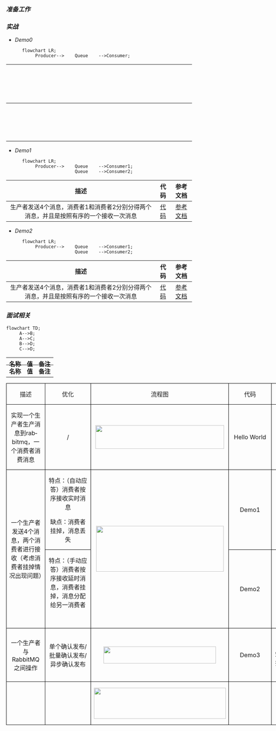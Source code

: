 ### *准备工作*


### *实战*
* *Demo0*
```mermaid
      flowchart LR;
           Producer-->    Queue    -->Consumer;
```
| <div style="width:2900px">描述</div>  | 代码      | 参考文档   |
|    :----:   |          :---: |  :---: |
| 实现一个生产者生产消息到rabbitmq，一个消费者消费消息       | [代码](https://github.com/zengjunhuai/Code/tree/master/MQProject/RabbitMQProject/Hellow%20World "悬停显示")  | [参考文档](https://www.yuque.com/yuqueyonghu7as8iq/ptfglx/tguuvso1rbti52by) |

* *Demo1*
```mermaid
      flowchart LR;
           Producer-->    Queue    -->Consumer1;
                          Queue    -->Consumer2;
```
| 描述  | 代码      | 参考文档   |
|    :----:   |          :---: |  :---: |
| 生产者发送4个消息，消费者1和消费者2分别分得两个消息，并且是按照有序的一个接收一次消息      | [代码](https://github.com/zengjunhuai/Code/tree/master/MQProject/RabbitMQProject/Demo1 "悬停显示")  | [参考文档](https://www.yuque.com/yuqueyonghu7as8iq/ptfglx/meu9rhvidncelqfc) |

* *Demo2*
```mermaid
      flowchart LR;
           Producer-->    Queue    -->Consumer1;
                          Queue    -->Consumer2;
```
| 描述  | 代码      | 参考文档   |
|    :----:   |          :---: |  :---: |
| 生产者发送4个消息，消费者1和消费者2分别分得两个消息，并且是按照有序的一个接收一次消息      | [代码](https://github.com/zengjunhuai/Code/tree/master/MQProject/RabbitMQProject/Demo1 "悬停显示")  | [参考文档](https://www.yuque.com/yuqueyonghu7as8iq/ptfglx/meu9rhvidncelqfc) |

### *面试相关*

```mermaid
flowchart TD;
     A-->B;
     A-->C;
     B-->D;
     C-->D;
```

<table width="">
    <thead style="display:inline-block; width: 100%; height: 20px">
        <tr>
            <th>名称</th>
            <th>值</th>
            <th>备注</th>
        </tr>
    </thead>
    <tbody style="width: 100%">
       <tr>
           <th>名称</th>
           <th>值</th>
           <th>备注</th>
       </tr>
    </tbody>
</table>


<table class=MsoTableGrid border=1 cellspacing=0 cellpadding=0 width=0
 style='width:680.0pt;border-collapse:collapse;border:none;mso-border-alt:solid windowtext .5pt;
 mso-yfti-tbllook:1184;mso-padding-alt:0cm 5.4pt 0cm 5.4pt'>
 <tr style='mso-yfti-irow:0;mso-yfti-firstrow:yes'>
  <td width=93 style='width:70.5pt;border:solid windowtext 1.0pt;mso-border-alt:
  solid windowtext .5pt;padding:0cm 5.4pt 0cm 5.4pt'>
  <p class=MsoNormal align=center style='text-align:center'>描述</p>
  </td>
  <td width=127 style='width:99.2pt;border:solid windowtext 1.0pt;border-left:
  none;mso-border-left-alt:solid windowtext .5pt;mso-border-alt:solid windowtext .5pt;
  padding:0cm 5.4pt 0cm 5.4pt'>
  <p class=MsoNormal align=center style='text-align:center'>优化</p>
  </td>
  <td width=373 style='width:264.35pt;border:solid windowtext 1.0pt;border-left:
  none;mso-border-left-alt:solid windowtext .5pt;mso-border-alt:solid windowtext .5pt;
  padding:0cm 5.4pt 0cm 5.4pt'>
  <p class=MsoNormal align=center style='text-align:center'>流程图</p>
  </td>
  <td width=112 style='width:86.3pt;border:solid windowtext 1.0pt;border-left:
  none;mso-border-left-alt:solid windowtext .5pt;mso-border-alt:solid windowtext .5pt;
  padding:0cm 5.4pt 0cm 5.4pt'>
  <p class=MsoNormal align=center style='text-align:center'>代码</p>
  </td>
  <td width=202 style='width:159.65pt;border:solid windowtext 1.0pt;border-left:
  none;mso-border-left-alt:solid windowtext .5pt;mso-border-alt:solid windowtext .5pt;
  padding:0cm 5.4pt 0cm 5.4pt'>
  <p class=MsoNormal align=center style='text-align:center'>参考文档</p>
  </td>
 </tr>
 <tr style='mso-yfti-irow:1'>
  <td width=93 style='width:70.5pt;border:solid windowtext 1.0pt;border-top:
  none;mso-border-top-alt:solid windowtext .5pt;mso-border-alt:solid windowtext .5pt;
  padding:0cm 5.4pt 0cm 5.4pt'>
  <p class=MsoNormal align=center style='text-align:center'>实现一个生产者生产消息到<span
  class=SpellE><span lang=EN-US>rabbitmq</span></span>，一个消费者消费消息</p>
  </td>
  <td width=127 style='width:99.2pt;border-top:none;border-left:none;
  border-bottom:solid windowtext 1.0pt;border-right:solid windowtext 1.0pt;
  mso-border-top-alt:solid windowtext .5pt;mso-border-left-alt:solid windowtext .5pt;
  mso-border-alt:solid windowtext .5pt;padding:0cm 5.4pt 0cm 5.4pt'>
  <p class=MsoNormal align=center style='text-align:center'><span lang=EN-US>/</span></p>
  </td>
  <td width=373 style='width:264.35pt;border-top:none;border-left:none;
  border-bottom:solid windowtext 1.0pt;border-right:solid windowtext 1.0pt;
  mso-border-top-alt:solid windowtext .5pt;mso-border-left-alt:solid windowtext .5pt;
  mso-border-alt:solid windowtext .5pt;padding:0cm 5.4pt 0cm 5.4pt'>
  <p class=MsoNormal align=center style='text-align:center'><span lang=EN-US><!--[if gte vml 1]><v:shapetype
   id="_x0000_t75" coordsize="21600,21600" o:spt="75" o:preferrelative="t"
   path="m@4@5l@4@11@9@11@9@5xe" filled="f" stroked="f">
   <v:stroke joinstyle="miter"/>
   <v:formulas>
    <v:f eqn="if lineDrawn pixelLineWidth 0"/>
    <v:f eqn="sum @0 1 0"/>
    <v:f eqn="sum 0 0 @1"/>
    <v:f eqn="prod @2 1 2"/>
    <v:f eqn="prod @3 21600 pixelWidth"/>
    <v:f eqn="prod @3 21600 pixelHeight"/>
    <v:f eqn="sum @0 0 1"/>
    <v:f eqn="prod @6 1 2"/>
    <v:f eqn="prod @7 21600 pixelWidth"/>
    <v:f eqn="sum @8 21600 0"/>
    <v:f eqn="prod @7 21600 pixelHeight"/>
    <v:f eqn="sum @10 21600 0"/>
   </v:formulas>
   <v:path o:extrusionok="f" gradientshapeok="t" o:connecttype="rect"/>
   <o:lock v:ext="edit" aspectratio="t"/>
  </v:shapetype><v:shape id="_x0000_i1682" type="#_x0000_t75" style='width:261.75pt;
   height:48pt' o:ole="">
   <v:imagedata src="https://github.com/zengjunhuai/Code/tree/master/MQProject/RabbitMQProject/static.test.files/image001.emz" o:title=""/>
  </v:shape><![endif]--><![if !vml]><img width=349 height=64
  src="https://github.com/zengjunhuai/Code/tree/master/MQProject/RabbitMQProject/static.test.files/image002.png" v:shapes="_x0000_i1682"><![endif]><!--[if gte mso 9]><xml>
   <o:OLEObject Type="Embed" ProgID="Visio.Drawing.15" ShapeID="_x0000_i1682"
    DrawAspect="Content" ObjectID="_1747225016">
   </o:OLEObject>
  </xml><![endif]--></span></p>
  </td>
  <td width=112 style='width:86.3pt;border-top:none;border-left:none;
  border-bottom:solid windowtext 1.0pt;border-right:solid windowtext 1.0pt;
  mso-border-top-alt:solid windowtext .5pt;mso-border-left-alt:solid windowtext .5pt;
  mso-border-alt:solid windowtext .5pt;padding:0cm 5.4pt 0cm 5.4pt'>
  <p class=MsoNormal align=center style='text-align:center'><span lang=EN-US>Hello
  World</span></p>
  </td>
  <td width=202 style='width:159.65pt;border-top:none;border-left:none;
  border-bottom:solid windowtext 1.0pt;border-right:solid windowtext 1.0pt;
  mso-border-top-alt:solid windowtext .5pt;mso-border-left-alt:solid windowtext .5pt;
  mso-border-alt:solid windowtext .5pt;padding:0cm 5.4pt 0cm 5.4pt'>
  <p class=MsoNormal align=center style='text-align:center'>参考文档</p>
  <p class=MsoNormal align=center style='text-align:center'>知识点：</p>
  </td>
 </tr>
 <tr style='mso-yfti-irow:2'>
  <td width=93 rowspan=2 style='width:70.5pt;border:solid windowtext 1.0pt;
  border-top:none;mso-border-top-alt:solid windowtext .5pt;mso-border-alt:solid windowtext .5pt;
  padding:0cm 5.4pt 0cm 5.4pt'>
  <p class=MsoNormal align=center style='text-align:center'>一个生产者发送<span
  lang=EN-US>4</span>个消息，两个消费者进行接收（考虑消费者挂掉情况出现问题）</p>
  </td>
  <td width=127 style='width:99.2pt;border-top:none;border-left:none;
  border-bottom:solid windowtext 1.0pt;border-right:solid windowtext 1.0pt;
  mso-border-top-alt:solid windowtext .5pt;mso-border-left-alt:solid windowtext .5pt;
  mso-border-alt:solid windowtext .5pt;padding:0cm 5.4pt 0cm 5.4pt'>
  <p class=MsoNormal align=center style='text-align:center'>特点：（自动应答）消费者按序接收实时消息</p>
  <p class=MsoNormal align=center style='text-align:center'>缺点：消费者挂掉，消息丢失</p>
  </td>
  <td width=373 rowspan=2 style='width:264.35pt;border-top:none;border-left:
  none;border-bottom:solid windowtext 1.0pt;border-right:solid windowtext 1.0pt;
  mso-border-top-alt:solid windowtext .5pt;mso-border-left-alt:solid windowtext .5pt;
  mso-border-alt:solid windowtext .5pt;padding:0cm 5.4pt 0cm 5.4pt'>
  <p class=MsoNormal align=center style='text-align:center'><span lang=EN-US><!--[if gte vml 1]><v:shape
   id="_x0000_i1683" type="#_x0000_t75" style='width:259.5pt;height:93pt'
   o:ole="">
   <v:imagedata src="https://github.com/zengjunhuai/Code/tree/master/MQProject/RabbitMQProject/static.test.files/image003.emz" o:title=""/>
  </v:shape><![endif]--><![if !vml]><img width=346 height=124
  src="https://github.com/zengjunhuai/Code/tree/master/MQProject/RabbitMQProject/static.test.files/image004.png" v:shapes="_x0000_i1683"><![endif]><!--[if gte mso 9]><xml>
   <o:OLEObject Type="Embed" ProgID="Visio.Drawing.15" ShapeID="_x0000_i1683"
    DrawAspect="Content" ObjectID="_1747225017">
   </o:OLEObject>
  </xml><![endif]--></span></p>
  </td>
  <td width=112 style='width:86.3pt;border-top:none;border-left:none;
  border-bottom:solid windowtext 1.0pt;border-right:solid windowtext 1.0pt;
  mso-border-top-alt:solid windowtext .5pt;mso-border-left-alt:solid windowtext .5pt;
  mso-border-alt:solid windowtext .5pt;padding:0cm 5.4pt 0cm 5.4pt'>
  <p class=MsoNormal align=center style='text-align:center'><span lang=EN-US>Demo1</span></p>
  </td>
  <td width=202 style='width:159.65pt;border-top:none;border-left:none;
  border-bottom:solid windowtext 1.0pt;border-right:solid windowtext 1.0pt;
  mso-border-top-alt:solid windowtext .5pt;mso-border-left-alt:solid windowtext .5pt;
  mso-border-alt:solid windowtext .5pt;padding:0cm 5.4pt 0cm 5.4pt'>
  <p class=MsoNormal align=center style='text-align:center'>参考文档</p>
  <p class=MsoNormal align=center style='text-align:center'>知识点：轮询分发消息</p>
  </td>
 </tr>
 <tr style='mso-yfti-irow:3'>
  <td width=127 style='width:99.2pt;border-top:none;border-left:none;
  border-bottom:solid windowtext 1.0pt;border-right:solid windowtext 1.0pt;
  mso-border-top-alt:solid windowtext .5pt;mso-border-left-alt:solid windowtext .5pt;
  mso-border-alt:solid windowtext .5pt;padding:0cm 5.4pt 0cm 5.4pt'>
  <p class=MsoNormal align=center style='text-align:center'>特点：（手动应答）消费者按序接收延时消息，消费者挂掉，消息分配给另一消费者</p>
  <p class=MsoNormal align=center style='text-align:center'><span lang=EN-US><o:p>&nbsp;</o:p></span></p>
  </td>
  <td width=112 style='width:86.3pt;border-top:none;border-left:none;
  border-bottom:solid windowtext 1.0pt;border-right:solid windowtext 1.0pt;
  mso-border-top-alt:solid windowtext .5pt;mso-border-left-alt:solid windowtext .5pt;
  mso-border-alt:solid windowtext .5pt;padding:0cm 5.4pt 0cm 5.4pt'>
  <p class=MsoNormal align=center style='text-align:center'><span lang=EN-US>Demo2</span></p>
  </td>
  <td width=202 style='width:159.65pt;border-top:none;border-left:none;
  border-bottom:solid windowtext 1.0pt;border-right:solid windowtext 1.0pt;
  mso-border-top-alt:solid windowtext .5pt;mso-border-left-alt:solid windowtext .5pt;
  mso-border-alt:solid windowtext .5pt;padding:0cm 5.4pt 0cm 5.4pt'>
  <p class=MsoNormal align=center style='text-align:center'><span lang=EN-US><a
  href="https://www.yuque.com/yuqueyonghu7as8iq/ptfglx/yytzes8tb7487cvz"><span
  lang=EN-US><span lang=EN-US>参考文档</span></span></a><span class=MsoHyperlink><o:p></o:p></span></span></p>
  <p class=MsoNormal align=center style='text-align:center'>知识点：消息应答</p>
  </td>
 </tr>
 <tr style='mso-yfti-irow:4'>
  <td width=93 style='width:70.5pt;border:solid windowtext 1.0pt;border-top:
  none;mso-border-top-alt:solid windowtext .5pt;mso-border-alt:solid windowtext .5pt;
  padding:0cm 5.4pt 0cm 5.4pt'>
  <p class=MsoNormal align=center style='text-align:center'>一个生产者与<span
  class=SpellE><span lang=EN-US>RabbitMQ</span></span>之间操作</p>
  </td>
  <td width=127 style='width:99.2pt;border-top:none;border-left:none;
  border-bottom:solid windowtext 1.0pt;border-right:solid windowtext 1.0pt;
  mso-border-top-alt:solid windowtext .5pt;mso-border-left-alt:solid windowtext .5pt;
  mso-border-alt:solid windowtext .5pt;padding:0cm 5.4pt 0cm 5.4pt'>
  <p class=MsoNormal align=center style='text-align:center'>单个确认发布<span
  lang=EN-US>/</span>批量确认发布<span lang=EN-US>/</span>异步确认发布</p>
  </td>
  <td width=373 style='width:264.35pt;border-top:none;border-left:none;
  border-bottom:solid windowtext 1.0pt;border-right:solid windowtext 1.0pt;
  mso-border-top-alt:solid windowtext .5pt;mso-border-left-alt:solid windowtext .5pt;
  mso-border-alt:solid windowtext .5pt;padding:0cm 5.4pt 0cm 5.4pt'>
  <p class=MsoNormal align=center style='text-align:center'><span lang=EN-US><!--[if gte vml 1]><v:shape
   id="_x0000_i1684" type="#_x0000_t75" style='width:228.75pt;height:34.5pt'
   o:ole="">
   <v:imagedata src="https://github.com/zengjunhuai/Code/tree/master/MQProject/RabbitMQProject/static.test.files/image005.emz" o:title=""/>
  </v:shape><![endif]--><![if !vml]><img border=0 width=305 height=46
  src="https://github.com/zengjunhuai/Code/tree/master/MQProject/RabbitMQProject/static.test.files/image006.png" v:shapes="_x0000_i1684"><![endif]><!--[if gte mso 9]><xml>
   <o:OLEObject Type="Embed" ProgID="Visio.Drawing.15" ShapeID="_x0000_i1684"
    DrawAspect="Content" ObjectID="_1747225018">
   </o:OLEObject>
  </xml><![endif]--></span></p>
  </td>
  <td width=112 style='width:86.3pt;border-top:none;border-left:none;
  border-bottom:solid windowtext 1.0pt;border-right:solid windowtext 1.0pt;
  mso-border-top-alt:solid windowtext .5pt;mso-border-left-alt:solid windowtext .5pt;
  mso-border-alt:solid windowtext .5pt;padding:0cm 5.4pt 0cm 5.4pt'>
  <p class=MsoNormal align=center style='text-align:center'><span lang=EN-US>Demo3</span></p>
  </td>
  <td width=202 style='width:159.65pt;border-top:none;border-left:none;
  border-bottom:solid windowtext 1.0pt;border-right:solid windowtext 1.0pt;
  mso-border-top-alt:solid windowtext .5pt;mso-border-left-alt:solid windowtext .5pt;
  mso-border-alt:solid windowtext .5pt;padding:0cm 5.4pt 0cm 5.4pt'>
  <p class=MsoNormal align=center style='text-align:center'>参考文档</p>
  <p class=MsoNormal align=center style='text-align:center'>知识点：单个确认发布<span
  lang=EN-US>/</span>批量确认发布<span lang=EN-US>/</span>异步确认发布</p>
  </td>
 </tr>
 <tr style='mso-yfti-irow:5;mso-yfti-lastrow:yes'>
  <td width=93 style='width:70.5pt;border:solid windowtext 1.0pt;border-top:
  none;mso-border-top-alt:solid windowtext .5pt;mso-border-alt:solid windowtext .5pt;
  padding:0cm 5.4pt 0cm 5.4pt'>
  <p class=MsoNormal align=center style='text-align:center'><span lang=EN-US><o:p>&nbsp;</o:p></span></p>
  </td>
  <td width=127 style='width:99.2pt;border-top:none;border-left:none;
  border-bottom:solid windowtext 1.0pt;border-right:solid windowtext 1.0pt;
  mso-border-top-alt:solid windowtext .5pt;mso-border-left-alt:solid windowtext .5pt;
  mso-border-alt:solid windowtext .5pt;padding:0cm 5.4pt 0cm 5.4pt'>
  <p class=MsoNormal align=center style='text-align:center'><span lang=EN-US><o:p>&nbsp;</o:p></span></p>
  </td>
  <td width=373 style='width:264.35pt;border-top:none;border-left:none;
  border-bottom:solid windowtext 1.0pt;border-right:solid windowtext 1.0pt;
  mso-border-top-alt:solid windowtext .5pt;mso-border-left-alt:solid windowtext .5pt;
  mso-border-alt:solid windowtext .5pt;padding:0cm 5.4pt 0cm 5.4pt'>
  <p class=MsoNormal align=center style='text-align:center'><span lang=EN-US><!--[if gte vml 1]><v:shape
   id="_x0000_i1685" type="#_x0000_t75" style='width:268.5pt;height:63pt'
   o:ole="">
   <v:imagedata src="https://github.com/zengjunhuai/Code/tree/master/MQProject/RabbitMQProject/static.test.files/image007.emz" o:title=""/>
  </v:shape><![endif]--><![if !vml]><img border=0 width=358 height=84
  src="https://github.com/zengjunhuai/Code/tree/master/MQProject/RabbitMQProject/static.test.files/image008.png" v:shapes="_x0000_i1685"><![endif]><!--[if gte mso 9]><xml>
   <o:OLEObject Type="Embed" ProgID="Visio.Drawing.15" ShapeID="_x0000_i1685"
    DrawAspect="Content" ObjectID="_1747225019">
   </o:OLEObject>
  </xml><![endif]--></span></p>
  </td>
  <td width=112 style='width:86.3pt;border-top:none;border-left:none;
  border-bottom:solid windowtext 1.0pt;border-right:solid windowtext 1.0pt;
  mso-border-top-alt:solid windowtext .5pt;mso-border-left-alt:solid windowtext .5pt;
  mso-border-alt:solid windowtext .5pt;padding:0cm 5.4pt 0cm 5.4pt'>
  <p class=MsoNormal align=center style='text-align:center'><span lang=EN-US><o:p>&nbsp;</o:p></span></p>
  </td>
  <td width=202 style='width:159.65pt;border-top:none;border-left:none;
  border-bottom:solid windowtext 1.0pt;border-right:solid windowtext 1.0pt;
  mso-border-top-alt:solid windowtext .5pt;mso-border-left-alt:solid windowtext .5pt;
  mso-border-alt:solid windowtext .5pt;padding:0cm 5.4pt 0cm 5.4pt'>
  <p class=MsoNormal align=center style='text-align:center'><span lang=EN-US><o:p>&nbsp;</o:p></span></p>
  </td>
 </tr>
</table>




